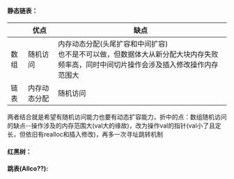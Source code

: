 #### 静态链表：  

||优点|缺点|
|---|---|---|
|数组|随机访问|内存动态分配(头尾扩容和中间扩容)<br>也不是不可以做，但数据体大从新分配大块内存失败频率高，同时中间切片操作会涉及插入修改操作内存范围大|
|链表|内存动态分配|随机访问|

两者结合就是希望有随机访问能力也要有动态扩容能力，折中的点：数组随机访问的缺点--操作涉及的内存范围大(val大的缘故)，改为操作val的指针(val小了且定长，但依旧有realloc和插入修改)，再多一次寻址跳转机制

#### 红黑树：

#### 跳表(Allco??):
